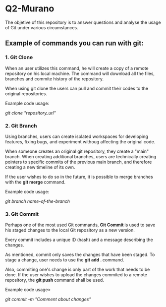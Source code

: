 # Q2-Murano

<p> The objetive of this repository is to answer questions and analyse the usage of Git under various circumstances. </p>

<h2> Example of commands you can run with git: </h2>

<h3>1. Git Clone </h3>
<p> When an user utilizes this command, he will create a copy of a remote repository on his local machine. The command will download all the files, 
branches and commite history of the repository. </p>
<p> When using git clone the users can pull and commit their codes to the original repositories. </p>
<P> Example code usage: </P>
<i> git clone "repository_url" </i>

<h3>2. Git Branch </h3>
<p> Using branches, users can create isolated workspaces for developing features, fixing bugs, and experiment withoug affecting the original code. </p>
<p> When someone creates an original git repository, they create a "main" branch. When creating additional branches, users are technically creating pointers to specific commits of the previous main branch, and therefore creating a new timeline of its own. </p>
<p> If the user wishes to do so in the future, it is possible to merge branches with the <strong> git merge </strong> command. </p>
<P> Example code usage: </P>
<i> git branch name-of-the-branch </i>

<h3> 3. Git Commit </h3>
<p> Perhaps one of the most used Git commands, <strong> Git Commit </strong> is used to save his staged changes to the local Git repository as a new version. </p>
<p> Every commit includes a unique ID (hash) and a message describing the changes. </p>
<p> As mentioned, commit only saves the changes that have been staged. To stage a change, user needs to use the <strong> git add . </strong> command. </p>
<p> Also, commiting one's change is only part of the work that needs to be done. If the user wishes to upload the changes commited to a remote repository, the <strong> git push </strong> command shall be used.</p>
<p> Example code usage> </p>
<i> git commit -m "Comment about changes" </i>
